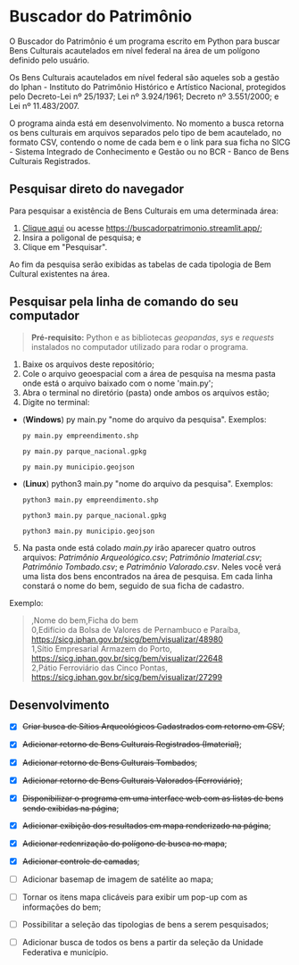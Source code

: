 
# Buscador do Patrimônio

O Buscador do Patrimônio é um programa escrito em Python para buscar Bens Culturais acautelados em nível federal na área de um polígono definido pelo usuário.

Os Bens Culturais acautelados em nível federal são aqueles sob a gestão do Iphan - Instituto do Patrimônio Histórico e Artístico Nacional, protegidos pelo Decreto-Lei nº 25/1937; Lei nº 3.924/1961; Decreto nº 3.551/2000; e Lei nº 11.483/2007.

O programa ainda está em desenvolvimento. No momento a busca retorna os bens culturais em arquivos separados pelo tipo de bem acautelado, no formato CSV, contendo o nome de cada bem e o link para sua ficha no SICG - Sistema Integrado de Conhecimento e Gestão ou no BCR - Banco de Bens Culturais Registrados.

## Pesquisar direto do navegador

Para pesquisar a existência de Bens Culturais em uma determinada área:
1. [Clique aqui](https://buscadorpatrimonio.streamlit.app/) ou acesse https://buscadorpatrimonio.streamlit.app/;
2. Insira a poligonal de pesquisa; e
3. Clique em "Pesquisar".

Ao fim da pesquisa serão exibidas as tabelas de cada tipologia de Bem Cultural existentes na área. 



## Pesquisar pela linha de comando do seu computador

>**Pré-requisito:** Python e as bibliotecas *geopandas*, *sys* e *requests* instalados no computador utilizado para rodar o programa.

1. Baixe os arquivos deste repositório;
2. Cole o arquivo geoespacial com a área de pesquisa na mesma pasta onde está o arquivo baixado com o nome 'main.py';
3. Abra o terminal no diretório (pasta) onde ambos os arquivos estão;
4. Digite no terminal:

- (**Windows**) py main.py "nome do arquivo da pesquisa".
    Exemplos:

    `py main.py empreendimento.shp`
    
    `py main.py parque_nacional.gpkg`

    `py main.py municipio.geojson`

- (**Linux**) python3 main.py "nome do arquivo da pesquisa".
    Exemplos:

    `python3 main.py empreendimento.shp`

    `python3 main.py parque_nacional.gpkg`

    `python3 main.py municipio.geojson`
    
5. Na pasta onde está colado *main.py* irão aparecer quatro outros arquivos: *Patrimônio Arqueológico.csv*; *Patrimônio Imaterial.csv*; *Patrimônio Tombado.csv*; e *Patrimônio Valorado.csv*. Neles você verá uma lista dos bens encontrados na área de pesquisa. Em cada linha constará o nome do bem, seguido de sua ficha de cadastro.

Exemplo:

>,Nome do bem,Ficha do bem<br>
>0,Edifício da Bolsa de Valores de Pernambuco e Paraíba, https://sicg.iphan.gov.br/sicg/bem/visualizar/48980<br>
>1,Sítio Empresarial Armazem do Porto, https://sicg.iphan.gov.br/sicg/bem/visualizar/22648<br>
>2,Pátio Ferroviário das Cinco Pontas, https://sicg.iphan.gov.br/sicg/bem/visualizar/27299<br>


## Desenvolvimento

* [x] ~~Criar busca de Sítios Arqueológicos Cadastrados com retorno em CSV~~;
* [x] ~~Adicionar retorno de Bens Culturais Registrados (Imaterial)~~;
* [x] ~~Adicionar retorno de Bens Culturais Tombados~~;
* [x] ~~Adicionar retorno de Bens Culturais Valorados (Ferroviário)~~;
* [x] ~~Disponibilizar o programa em uma interface web com as listas de bens sendo exibidas na página~~;
* [x] ~~Adicionar exibição dos resultados em mapa renderizado na página~~;
* [x] ~~Adicionar redenrização do polígono de busca no mapa~~;
* [x] ~~Adicionar controle de camadas~~;
* [ ] Adicionar basemap de imagem de satélite ao mapa;
* [ ] Tornar os itens mapa clicáveis para exibir um pop-up com as informações do bem;
* [ ] Possibilitar a seleção das tipologias de bens a serem pesquisados;
* [ ] Adicionar busca de todos os bens a partir da seleção da Unidade Federativa e município.

